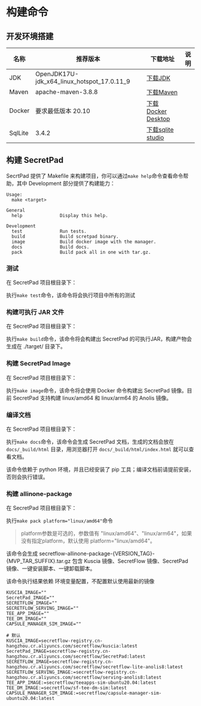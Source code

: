 # 构建命令

## 开发环境搭建

| 名称      | 推荐版本                                      | 下载地址                                                                | 说明 |
|---------|-------------------------------------------|---------------------------------------------------------------------|----|
| JDK     | OpenJDK17U-jdk_x64_linux_hotspot_17.0.11_9 | [下载JDK](https://www.oracle.com/java/technologies/downloads/#java17) |    |
| Maven   | apache-maven-3.8.8                        | [下载Maven](https://maven.apache.org/download.cgi)                    |    |
| Docker  |   要求最低版本 20.10      |                          [下载Docker Desktop](https://docs.docker.com/desktop/)                   |                                                                     |    |
| SqlLite | 3.4.2                                     | [下载sqlite studio](https://sqlitestudio.pl/)                         |    |

## 构建 SecretPad

SecrtPad 提供了 Makefile 来构建项目，你可以通过`make help`命令查看命令帮助，其中 Development 部分提供了构建能力：

```shell
Usage:
  make <target>

General
  help              Display this help.

Development
  test              Run tests.
  build             Build scretpad binary.
  image             Build docker image with the manager.
  docs              Build docs.
  pack              Build pack all in one with tar.gz.
```

### 测试

在 SecretPad 项目根目录下：

执行`make test`命令，该命令将会执行项目中所有的测试

### 构建可执行 JAR 文件

在 SecretPad 项目根目录下：

执行`make build`命令，该命令将会构建出 SecretPad 的可执行JAR，构建产物会生成在 ./target/ 目录下。

### 构建 SecretPad Image

在 SecretPad 项目根目录下：

执行`make image`命令，该命令将会使用 Docker 命令构建出 SecretPad 镜像。目前 SecretPad 支持构建 linux/amd64 和 linux/arm64 的 Anolis 镜像。

### 编译文档

在 SecretPad 项目根目录下：

执行`make docs`命令，该命令会生成 SecretPad 文档，生成的文档会放在 `docs/_build/html` 目录，用浏览器打开 `docs/_build/html/index.html` 就可以查看文档。

该命令依赖于 python 环境，并且已经安装了 pip 工具；编译文档前请提前安装，否则会执行错误。

### 构建 allinone-package

在 SecretPad 项目根目录下：

执行`make pack platform="linux/amd64"`命令

>platform参数是可选的，参数值有 "linux/amd64"、"linux/arm64"，如果没有指定platform，默认使用 platform="linux/amd64"。


该命令会生成 secretflow-allinone-package-{VERSION_TAG}-{MVP_TAR_SUFFIX}.tar.gz
包含 Kuscia 镜像、SecretFlow 镜像、SecretPad 镜像、一键安装脚本、一键卸载脚本。

该命令执行结果依赖 环境变量配置，不配置默认使用最新的镜像

```shell
KUSCIA_IMAGE=""
SecretPad_IMAGE=""
SECRETFLOW_IMAGE=""
SECRETFLOW_SERVING_IMAGE=""
TEE_APP_IMAGE=""
TEE_DM_IMAGE=""
CAPSULE_MANAGER_SIM_IMAGE=""

# 默认
KUSCIA_IMAGE=secretflow-registry.cn-hangzhou.cr.aliyuncs.com/secretflow/kuscia:latest
SecretPad_IMAGE=secretflow-registry.cn-hangzhou.cr.aliyuncs.com/secretflow/SecretPad:latest
SECRETFLOW_IMAGE=secretflow-registry.cn-hangzhou.cr.aliyuncs.com/secretflow/secretflow-lite-anolis8:latest
SECRETFLOW_SERVING_IMAGE:=secretflow-registry.cn-hangzhou.cr.aliyuncs.com/secretflow/serving-anolis8:latest
TEE_APP_IMAGE:=secretflow/teeapps-sim-ubuntu20.04:latest
TEE_DM_IMAGE:=secretflow/sf-tee-dm-sim:latest
CAPSULE_MANAGER_SIM_IMAGE:=secretflow/capsule-manager-sim-ubuntu20.04:latest
```
